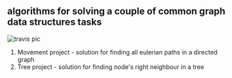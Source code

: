 ## algorithms for solving a couple of common graph data structures tasks 

![travis pic](https://travis-ci.org/imciflam/eulerian-graph.svg?branch=master)
1. Movement project - solution for finding all eulerian paths in a directed graph
2. Tree project - solution for finding node's right neighbour in a tree
